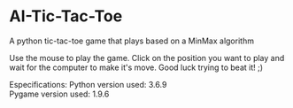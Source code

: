 # AI-Tic-Tac-Toe
A python tic-tac-toe game that plays based on a MinMax algorithm

Use the mouse to play the game. Click on the position you want to play and wait for the computer to make it's move.
Good luck trying to beat it! ;)


Especifications:
Python version used: 3.6.9  
Pygame version used: 1.9.6
